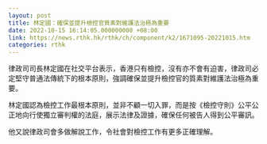 ```yaml
---
layout: post
title: 林定國：確保並提升檢控官質素對維護法治極為重要
date: 2022-10-15 16:14:05.000000000 +08:00
link: https://news.rthk.hk/rthk/ch/component/k2/1671095-20221015.htm
categories: rthk
---
```


律政司司長林定國在社交平台表示，香港只有檢控，沒有亦不會有迫害，律政司必定堅守普通法傳統下的根本原則，強調確保並提升檢控官的質素對維護法治極為重要。

林定國認為檢控工作最根本原則，並非不顧一切入罪，而是按《檢控守則》公平公正地向行使獨立審判權的法庭，展示法律及證據，確保任何被告人得到公平審訊。

他又說律政司會多做解說工作，令社會對檢控工作有更多正確理解。
